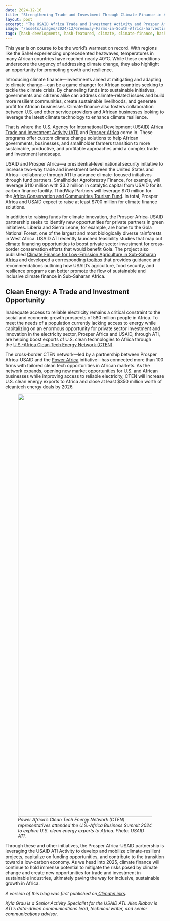 ```yaml
---
date: 2024-12-16
title: "Strengthening Trade and Investment Through Climate Finance in Africa"
layout: post
excerpt: "The USAID Africa Trade and Investment Activity and Prosper Africa programs offer custom climate change solutions to help African governments, businesses, and smallholder farmers transition to more sustainable, productive, and profitable approaches amid a complex trade and investment landscape. "
image: "/assets/images/2024/12/Greenway-Farms-in-South-Africa-harvesting-crops-for-the-Rugani-Juice-range.-Photo-Tobin-Jones-Photography.jpg"
tags: [hash-developments, hash-featured, climate, climate-finance, hash-by-kyla-grau, hash-by-alex-riabov]
---
```

<p>This year is on course to be the world’s warmest on record. With regions like the Sahel experiencing unprecedented heatwaves, temperatures in many African countries have reached nearly 40℃. While these conditions underscore the urgency of addressing climate change, they also highlight an opportunity for promoting growth and resilience.&nbsp;</p><p>Introducing&nbsp;climate finance—investments aimed at mitigating and adapting to climate change—can be a game changer for African countries seeking to tackle the climate crisis. By channeling funds into sustainable initiatives, governments and citizens alike can address climate-related issues and build more resilient communities, create sustainable livelihoods, and generate profit for African businesses. Climate finance also fosters collaboration between U.S. and other service providers and African businesses looking to leverage the latest climate technology to enhance climate resilience.</p><p>That is where the U.S. Agency for International Development (USAID) <a href="https://www.dai.com/our-work/projects/africa-trade-and-investment-ati-activity?ref=pubs.ghost.io" rel="noreferrer">Africa Trade and Investment Activity (ATI)</a> and&nbsp;<a href="https://www.prosperafrica.gov/?ref=pubs.ghost.io">Prosper&nbsp;Africa</a> come in. These programs offer custom climate change solutions to help African governments, businesses, and smallholder farmers transition to more sustainable, productive, and profitable approaches amid a complex trade and investment landscape.&nbsp;</p><p>USAID and Prosper Africa—a presidential-level national security initiative to increase two-way trade and investment between the United States and Africa—collaborate through ATI to advance climate-focused initiatives through fund partners. Smallholder Agroforestry Finance, for example, will leverage $110 million with $3.2 million in catalytic capital from USAID for its carbon finance facility. ThirdWay Partners will leverage $70 million for the&nbsp;<a href="https://www.acct.fund/?ref=pubs.ghost.io">Africa Conservation and Communities Tourism&nbsp;Fund</a>. In total, Prosper Africa and USAID expect to raise at least $700 million for climate finance solutions.</p><p>In addition to raising funds for climate innovation, the Prosper Africa-USAID partnership seeks to identify new opportunities for private partners in green initiatives.&nbsp;Liberia&nbsp;and&nbsp;Sierra Leone, for example,&nbsp;are home to&nbsp;the Gola National Forest, one of the largest and most biologically diverse rainforests in West Africa. USAID ATI recently launched feasibility studies that map out climate financing opportunities to boost private sector investment for cross-border&nbsp;conservation&nbsp;efforts that would benefit Gola. The project also published&nbsp;<a href="https://www.climatelinks.org/resources/climate-finance-low-emissions-agriculture-sub-saharan-africa-climate-finance-innovation?ref=pubs.ghost.io">Climate Finance for Low-Emission Agriculture in Sub-Saharan Africa</a>&nbsp;and developed a corresponding&nbsp;<a href="https://www.climatelinks.org/climate-finance-low-emissions-agriculture-sub-saharan-africa-toolbox?ref=pubs.ghost.io#:~:text=The%20Climate%20Finance%20For%20Low,their%20respective%20countries%20in%20SSA.">toolbox</a>&nbsp;that provides guidance and recommendations outlining how USAID’s agriculture, food security, and resilience programs can better promote the flow of sustainable and inclusive climate finance in Sub-Saharan Africa.&nbsp;</p><h2 id="clean-energy-a-trade-and-investment-opportunity"><strong>Clean Energy: A Trade and Investment Opportunity</strong></h2><p>Inadequate access to reliable electricity remains a critical constraint to the social and economic growth prospects of 580 million people in Africa. To meet the needs of a population currently lacking access to&nbsp;energy&nbsp;while capitalizing on an enormous opportunity for private sector investment and innovation in the electricity sector, Prosper Africa and USAID, through ATI, are helping boost exports of U.S. clean technologies to Africa through the&nbsp;<a href="https://www.usaid.gov/powerafrica/CTEN?ref=pubs.ghost.io">U.S.-Africa Clean Tech Energy Network&nbsp;(CTEN</a>).</p><p>The cross-border CTEN network—led by a partnership between Prosper Africa-USAID and the&nbsp;<a href="https://www.usaid.gov/powerafrica?ref=pubs.ghost.io">Power&nbsp;Africa</a>&nbsp;initiative—has connected more than 100 firms with tailored clean tech opportunities in African markets. As the network expands, opening new market opportunities for U.S. and African businesses while improving access to reliable electricity, CTEN will increase U.S. clean energy exports to Africa and close at least $350 million worth of cleantech energy deals by 2026.</p><figure class="kg-card kg-image-card kg-card-hascaption"><img src="/assets/images/2024/12/Power-Africa-s-Clean-Tech-Energy-Network--CTEN--representatives-attended-the-U.S.-Africa-Business-Summit-2024.jpg" class="kg-image" alt="" loading="lazy" width="2000" height="1333" srcset="/assets/images/size/w600/2024/12/Power-Africa-s-Clean-Tech-Energy-Network--CTEN--representatives-attended-the-U.S.-Africa-Business-Summit-2024.jpg 600w, /assets/images/size/w1000/2024/12/Power-Africa-s-Clean-Tech-Energy-Network--CTEN--representatives-attended-the-U.S.-Africa-Business-Summit-2024.jpg 1000w, /assets/images/size/w1600/2024/12/Power-Africa-s-Clean-Tech-Energy-Network--CTEN--representatives-attended-the-U.S.-Africa-Business-Summit-2024.jpg 1600w, /assets/images/size/w2400/2024/12/Power-Africa-s-Clean-Tech-Energy-Network--CTEN--representatives-attended-the-U.S.-Africa-Business-Summit-2024.jpg 2400w" sizes="(min-width: 720px) 720px"><figcaption><i><em class="italic" style="white-space: pre-wrap;">Power Africa’s Clean Tech Energy Network (CTEN) representatives attended the U.S.-Africa Business Summit 2024 to explore U.S. clean energy exports to Africa. Photo: USAID ATI.</em></i></figcaption></figure><p>Through these and other initiatives, the Prosper Africa-USAID partnership is leveraging the USAID ATI Activity to develop and mobilize climate-resilient projects, capitalize on funding opportunities, and contribute to the transition toward a low-carbon economy. As we head into 2025, climate finance will continue to hold immense potential to mitigate the risks posed by climate change and create new opportunities for trade and investment in sustainable industries, ultimately paving the way for inclusive, sustainable growth in Africa.</p><p><em>A version of this blog was first published on</em><a href="https://www.climatelinks.org/blog/mobilizing-climate-finance-strengthen-trade-and-investment-african-continent?ref=pubs.ghost.io"><em> ClimateLinks</em></a><em>.</em></p><div class="kg-card kg-callout-card kg-callout-card-grey"><div class="kg-callout-text"><i><em class="italic" style="white-space: pre-wrap;">Kyla Grau is a Senior Activity Specialist for the USAID ATI. Alex Riabov is ATI's data-driven communications lead, technical writer, and senior communications advisor.</em></i></div></div>
  